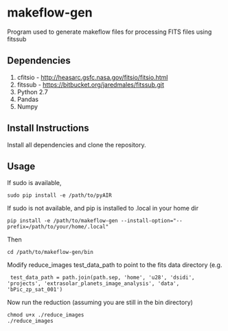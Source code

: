 # makeflow-gen
Program used to generate makeflow files for processing FITS files using fitssub

## Dependencies 
1. cfitsio - http://heasarc.gsfc.nasa.gov/fitsio/fitsio.html
2. fitssub - https://bitbucket.org/jaredmales/fitssub.git
3. Python 2.7
4. Pandas
5. Numpy

## Install Instructions
Install all dependencies and clone the repository. 

## Usage
If sudo is available,

    sudo pip install -e /path/to/pyAIR

If sudo is not available, and pip is installed to .local in your home dir

    pip install -e /path/to/makeflow-gen --install-option="--prefix=/path/to/your/home/.local"

Then

    cd /path/to/makeflow-gen/bin

Modify reduce_images test_data_path to point to the fits data directory (e.g.

     test_data_path = path.join(path.sep, 'home', 'u28', 'dsidi', 'projects', 'extrasolar_planets_image_analysis', 'data', 'bPic_zp_sat_001')

Now run the reduction (assuming you are still in the bin directory)

    chmod u+x ./reduce_images
    ./reduce_images
